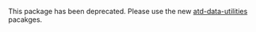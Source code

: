 This package has been deprecated. Please use the new [atd-data-utilities](https://github.com/cityofaustin/atd-data-utilities) pacakges.
